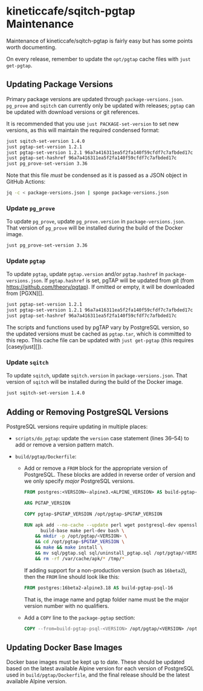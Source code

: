 # kineticcafe/sqitch-pgtap Maintenance

Maintenance of kineticcafe/sqitch-pgtap is fairly easy but has some points worth
documenting.

On every release, remember to update the `opt/pgtap` cache files with `just
get-pgtap`.

## Updating Package Versions

Primary package versions are updated through `package-versions.json`. `pg_prove`
and `sqitch` can currently only be updated with releases; `pgtap` can be updated
with download versions or git references.

It is recommended that you use `just PACKAGE-set-version` to set new versions,
as this will maintain the required condensed format:

```sh
just sqitch-set-version 1.4.0
just pgtap-set-version 1.2.1
just pgtap-set-version 1.2.1 96a7a416311ea5f2fa140f59cfdf7c7afbded17c
just pgtap-set-hashref 96a7a416311ea5f2fa140f59cfdf7c7afbded17c
just pg_prove-set-version 3.36
```

Note that this file _must_ be condensed as it is passed as a JSON object in
GitHub Actions:

```sh
jq -c < package-versions.json | sponge package-versions.json
```

### Update `pg_prove`

To update `pg_prove`, update `pg_prove.version` in `package-versions.json`. That
version of `pg_prove` will be installed during the build of the Docker image.

```sh
just pg_prove-set-version 3.36
```

### Update `pgtap`

To update `pgtap`, update `pgtap.version` and/or `pgtap.hashref` in
`package-versions.json`. If `pgtap.hashref` is set, pgTAP will be updated from
git (from <https://github.com/theory/pgtap>). If omitted or empty, it will be
downloaded from [PGXN][].

```sh
just pgtap-set-version 1.2.1
just pgtap-set-version 1.2.1 96a7a416311ea5f2fa140f59cfdf7c7afbded17c
just pgtap-set-hashref 96a7a416311ea5f2fa140f59cfdf7c7afbded17c
```

The scripts and functions used by pgTAP vary by PostgreSQL version, so the
updated versions must be cached as `pgtap.tar`, which is committed to this repo.
This cache file can be updated with `just get-pgtap` (this requires
[casey/just][]).

### Update `sqitch`

To update `sqitch`, update `sqitch.version` in `package-versions.json`. That
version of `sqitch` will be installed during the build of the Docker image.

```sh
just sqitch-set-version 1.4.0
```

## Adding or Removing PostgreSQL Versions

PostgreSQL versions require updating in multiple places:

- `scripts/do_pgtap`: update the `version` case statement (lines 36–54) to add
  or remove a version pattern match.
- `build/pgtap/Dockerfile`:

  - Add or remove a `FROM` block for the appropriate version of PostgreSQL.
    These blocks are added in reverse order of version and we only specify
    _major_ PostgreSQL versions.

    ```dockerfile
    FROM postgres:<VERSION>-alpine3.<ALPINE_VERSION> AS build-pgtap-psql-<VERSION>

    ARG PGTAP_VERSION

    COPY pgtap-$PGTAP_VERSION /opt/pgtap-$PGTAP_VERSION

    RUN apk add --no-cache --update perl wget postgresql-dev openssl \
          build-base make perl-dev bash \
        && mkdir -p /opt/pgtap/<VERSION> \
        && cd /opt/pgtap-$PGTAP_VERSION \
        && make && make install \
        && mv sql/pgtap.sql sql/uninstall_pgtap.sql /opt/pgtap/<VERSION> \
        && rm -rf /var/cache/apk/* /tmp/*
    ```

    If adding support for a non-production version (such as `16beta2`), then the
    `FROM` line should look like this:

    ```dockerfile
    FROM postgres:16beta2-alpine3.18 AS build-pgtap-psql-16
    ```

    That is, the image name and pgtap folder name must be the major version
    number with no qualifiers.

  - Add a `COPY` line to the `package-pgtap` section:

    ```dockerfile
    COPY --from=build-pgtap-psql-<VERSION> /opt/pgtap/<VERSION> /opt/pgtap/<VERSION>
    ```

## Updating Docker Base Images

Docker base images must be kept up to date. These should be updated based on the
latest available Alpine version for each version of PostgreSQL used in
`build/pgtap/Dockerfile`, and the final release should be the latest available
Alpine version.
